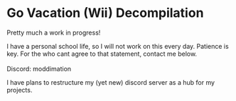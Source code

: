 # Go Vacation (Wii) Decompilation
Pretty much a work in progress!

I have a personal school life, so I will not work on this every day. Patience is key. For the who cant agree to that statement, contact me below.  
<br>
Discord: moddimation

I have plans to restructure my (yet new) discord server as a hub for my projects.

